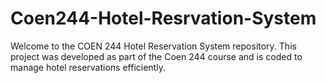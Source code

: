 # Coen244-Hotel-Resrvation-System
Welcome to the COEN 244 Hotel Reservation System repository. This project was developed as part of the Coen 244 course and is coded to manage hotel reservations efficiently.
